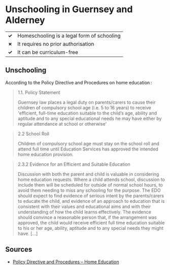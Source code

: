 # Unschooling in Guernsey and Alderney

|       |                                            |
| ----- | ------------------------------------------ |
| **✓** | Homeschooling is a legal form of schooling |
| **✗** | It requires no prior authorisation         |
| **✓** | It can be curriculum-free                  |

## Unschooling

According to the Policy Directive and Procedures on home education :

> 1.1. Policy Statement
>
> Guernsey law places a legal duty on parents/carers to cause their children of compulsory
> school age (i.e. 5 to 16 years) to receive 'efficient, full-time education suitable to the child’s
> age, ability and aptitude and to any special educational needs he may have either by regular
> attendance at school or otherwise'

> 2.2 School Roll
>
> Children of compulsory school age must stay on the school roll and attend full time until
> Education Services has approved the intended home education provision.

> 2.3.2 Evidence for an Efficient and Suitable Education
>
> Discussion with both the parent and child is valuable in considering home education
> requests. Where a child attends school, discussion to include them will be scheduled for
> outside of normal school hours, to avoid them needing to miss any schooling for the
> purpose.
> The EDO should expect to find evidence of serious intent by the parents/carers to educate
> the child, and evidence of an approach to education that is consistent with their values and
> educational aims and with their understanding of how the child learns effectively. The
> evidence should convince a reasonable person that, if the arrangement was approved, the
> child would receive efficient full time education suitable to his or her age, ability, aptitude
> and to any special needs they might have. […]

## Sources

- [Policy Directive and Procedures – Home Education](https://www.gov.gg/CHttpHandler.ashx?id=107821&p=0)
